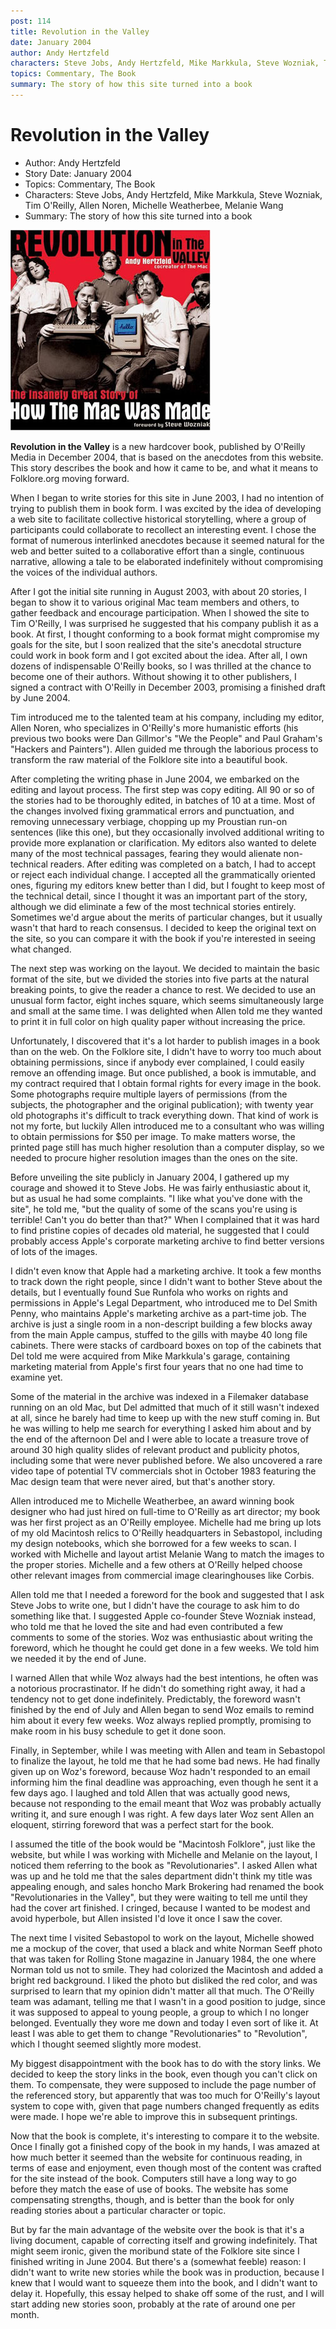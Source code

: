 ```yaml
---
post: 114
title: Revolution in the Valley
date: January 2004
author: Andy Hertzfeld
characters: Steve Jobs, Andy Hertzfeld, Mike Markkula, Steve Wozniak, Tim O'Reilly, Allen Noren, Michelle Weatherbee, Melanie Wang
topics: Commentary, The Book
summary: The story of how this site turned into a book
---
```


# Revolution in the Valley
* Author: Andy Hertzfeld
* Story Date: January 2004
* Topics: Commentary, The Book
* Characters: Steve Jobs, Andy Hertzfeld, Mike Markkula, Steve Wozniak, Tim O'Reilly, Allen Noren, Michelle Weatherbee, Melanie Wang
* Summary: The story of how this site turned into a book

![Book Cover for Revolution in the Valley](images/revolution.jpg) 
    
**Revolution in the Valley** is a new hardcover book, published by O'Reilly Media in December 2004, that is based on the anecdotes from this website.  This story describes the book and how it came to be, and what it means to Folklore.org moving forward.

When I began to write stories for this site in June 2003,  I had no intention of trying to publish them in book form.   I was excited by the idea of developing a web site to facilitate collective historical storytelling, where a group of participants could collaborate to recollect an interesting event.   I chose the format of numerous interlinked anecdotes because it seemed natural for the web and better suited to a collaborative effort  than a single, continuous narrative, allowing a tale to be elaborated indefinitely without compromising the voices of the individual authors.  

After I got the initial site running in August 2003, with about 20 stories, I began to show it to various original Mac team members and others, to gather feedback and encourage participation. When I showed the site to Tim O'Reilly, I was surprised he suggested that his company publish it as a book.  At first, I thought conforming to a book format might compromise my goals for the site, but I soon realized that the site's anecdotal structure could work in book form and I got excited about the idea.  After all, I own dozens of indispensable O'Reilly books, so I was thrilled at the chance to become one of their authors.   Without showing it to other publishers, I signed a contract with O'Reilly in December 2003, promising a finished draft by June 2004.

Tim introduced me to the talented team at his company, including my editor, Allen Noren,  who specializes in O'Reilly's more humanistic efforts (his previous two books were Dan Gillmor's "We the People" and Paul Graham's "Hackers and Painters").   Allen guided me through the laborious process to transform the raw material of the Folklore site into a beautiful book.

After completing the writing phase in June 2004, we embarked on the editing and layout process.  The first step was copy editing.   All 90 or so of the stories had to be thoroughly edited, in batches of 10 at a time.  Most of the changes involved fixing grammatical errors and punctuation, and removing unnecessary verbiage, chopping up my Proustian run-on sentences (like this one), but they occasionally involved additional writing to provide more explanation or clarification.   My editors also wanted to delete many of the most technical passages, fearing they would alienate non-technical readers.   After editing was completed on a batch, I had to accept or reject each individual change.   I accepted all the grammatically oriented ones, figuring my editors knew better than I did, but I fought to keep most of the technical detail, since I thought it was an important part of the story, although we did eliminate a few of the most technical stories entirely.   Sometimes we'd argue about the merits of particular changes, but it usually wasn't that hard to reach consensus.  I decided to keep the original text on the site, so you can compare it with the book if you're interested in seeing what changed.

The next step was working on the layout.  We decided to maintain the basic format of the site, but we divided the stories into five parts at the natural breaking points, to give the reader a chance to rest.   We decided to use an unusual form factor, eight inches square, which seems simultaneously large and small at the same time.  I was delighted when Allen told me they wanted to print it in full color on high quality paper without increasing the price.

Unfortunately, I discovered that it's a lot harder to publish images in a book than on the web.  On the Folklore site, I didn't have to worry too much about obtaining permissions, since if anybody ever complained, I could easily remove an offending image.  But once published, a book is immutable, and my contract required that I obtain formal rights for every image in the book.  Some photographs require multiple layers of permissions (from the subjects, the photographer and the original publication); with twenty year old photographs it's difficult to track everything down.  That kind of work is not my forte, but luckily Allen introduced me to a consultant who was willing to obtain permissions for $50 per image.  To make matters worse, the printed page still has much higher resolution than a computer display, so we needed to procure higher resolution images than the ones on the site.

Before unveiling the site publicly in January 2004, I gathered up my courage and showed it to Steve Jobs.   He was fairly enthusiastic about it, but as usual he had some complaints.  "I like what you've done with the site", he told me, "but the quality of some of the scans you're using is terrible!  Can't you do better than that?"   When I complained that it was hard to find pristine copies of decades old material, he suggested that I could probably access Apple's corporate marketing archive to find better versions of lots of the images.

I didn't even know that Apple had a marketing archive.  It took a few months to track down the right people, since I didn't want to bother Steve about the details, but I eventually found Sue Runfola who works on rights and permissions in Apple's Legal Department, who introduced me to Del Smith Penny, who maintains Apple's marketing archive as a part-time job.   The archive is just a single room in a non-descript building a few blocks away from the main Apple campus, stuffed to the gills with maybe 40 long file cabinets.  There were stacks of cardboard boxes on top of the cabinets that Del told me were acquired from Mike Markkula's garage, containing marketing material from Apple's first four years that no one had time to examine yet.

Some of the material in the archive was indexed in a Filemaker database running on an old Mac, but Del admitted that much of it still wasn't indexed at all, since he barely had time to keep up with the new stuff coming in.  But he was willing to help me search for everything I asked him about and by the end of the afternoon Del and I were able to locate a treasure trove of around 30 high quality slides of relevant product and publicity photos, including some that were never published before.  We also uncovered a rare video tape of potential TV commercials shot in October 1983 featuring the Mac design team that were never aired, but that's another story.

Allen introduced me to Michelle Weatherbee, an award winning book designer who had just hired on full-time to O'Reilly as art director; my book was her first project as an O'Reilly employee.  Michelle had me bring up lots of my old Macintosh relics to O'Reilly headquarters in Sebastopol, including my design notebooks, which she borrowed for a few weeks to scan.  I worked with Michelle and layout artist Melanie Wang to match the images to the proper stories.   Michelle and a few others at O'Reilly helped choose other relevant images from commercial image clearinghouses like Corbis.

Allen told me that I needed a foreword for the book and suggested that I ask Steve Jobs to write one, but I didn't have the courage to ask him to do something like that.  I suggested Apple co-founder Steve Wozniak instead, who told me that he loved the site and had even contributed a few comments to some of the stories.  Woz was enthusiastic about writing the foreword, which he thought he could get done in a few weeks.  We told him we needed it by the end of June.

I warned Allen that while Woz always had the best intentions, he often was a notorious procrastinator.  If he didn't do something right away, it had a tendency not to get done indefinitely.  Predictably, the foreword wasn't finished by the end of July and Allen began to send Woz emails to remind him about it every few weeks.  Woz always replied promptly, promising to make room in his busy schedule to get it done soon.

Finally, in September, while I was meeting with Allen and team in Sebastopol to finalize the layout, he told me that he had some bad news.  He had finally given up on Woz's foreword, because Woz hadn't responded to an email informing him the final deadline was approaching, even though he sent it a few days ago.  I laughed and told Allen that was actually good news, because not responding to the email meant that Woz was probably actually writing it, and sure enough I was right.  A few days later Woz sent Allen an eloquent, stirring foreword that was a perfect start for the book.

I assumed the title of the book would be "Macintosh Folklore", just like the website, but while I was working with Michelle and Melanie on the layout, I noticed them referring to the book as "Revolutionaries".  I asked Allen what was up and he told me that the sales department didn't think my title was appealing enough, and sales honcho Mark Brokering had renamed the book "Revolutionaries in the Valley", but they were waiting to tell me until they had the cover art finished.   I cringed, because I wanted to be modest and avoid hyperbole, but Allen insisted I'd love it once I saw the cover. 

The next time I visited Sebastopol to work on the layout, Michelle showed me a mockup of the cover, that used a black and white Norman Seeff photo that was taken for Rolling Stone magazine in January 1984, the one where Norman told us not to smile.  They had colorized the Macintosh and added a bright red background.   I liked the photo but disliked the red color, and was surprised to learn that my opinion didn't matter all that much. The O'Reilly team was adamant, telling me that I wasn't in a good position to judge, since it was supposed to appeal to young people, a group to which I no longer belonged.   Eventually they wore me down and today I even sort of like it.   At least I was able to get them to change "Revolutionaries" to "Revolution", which I thought seemed slightly more modest.

My biggest disappointment with the book has to do with the story links.  We decided to keep the story links in the book, even though you can't click on them.  To compensate, they were supposed to include  the page number of the referenced story, but apparently that was too much for O'Reilly's layout system to cope with, given that page numbers changed frequently as edits were made.  I hope we're able to improve this in subsequent printings.

Now that the book is complete, it's interesting to compare it to the website.  Once I finally got a finished copy of the book in my hands, I was amazed at how much better it seemed than the website for continuous reading, in terms of ease and enjoyment, even though most of the content was crafted for the site instead of the book.  Computers still have a long way to go before they match the ease of use of books.  The website has some compensating strengths, though, and is better than the book for only reading stories about a particular character or topic.

But by far the main advantage of the website over the book is that it's a living document, capable of correcting itself and growing indefinitely.   That might seem ironic, given the moribund state of the Folklore site since I finished writing in June 2004.   But there's a (somewhat feeble) reason:  I didn't want to write new stories while the book was in production, because I knew that I would want to squeeze them into the book, and I didn't want to delay it.  Hopefully, this essay helped to shake off some of the rust, and I will start adding new stories soon, probably at the rate of around one per month.